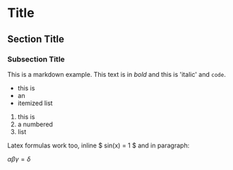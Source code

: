 # Title

## Section Title

### Subsection Title

This is a markdown example.
This text is in *bold* and this is 'italic' and `code`.

- this is
- an
- itemized list

1. this is
2. a numbered
3. list

Latex formulas work too, inline $ sin(x) = 1 $ and in paragraph:

$\alpha \beta \gamma = \delta$
